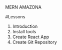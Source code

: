 MERN AMAZONA

#Lessons
1. Introduction
2. Install tools
3. Create React App
4. Create Git Repository
